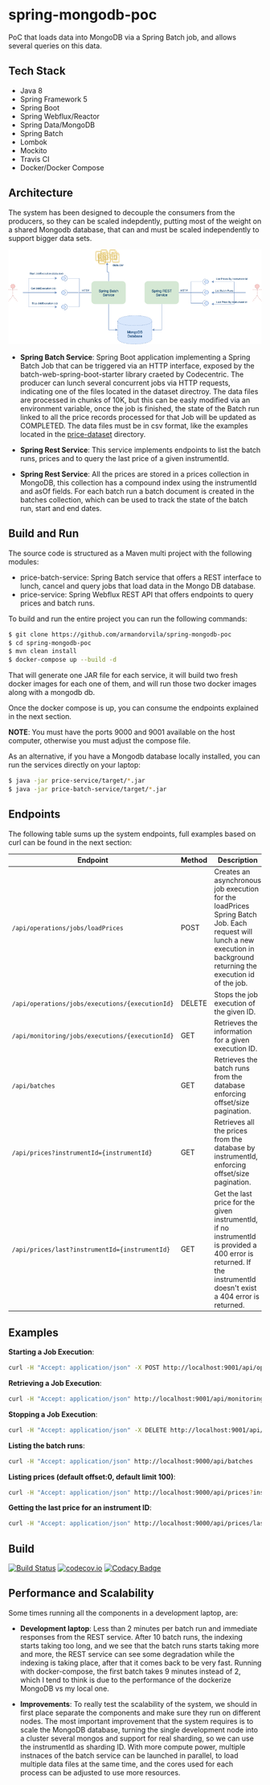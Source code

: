 # spring-mongodb-poc

PoC that loads data into MongoDB via a Spring Batch job, and allows several queries on this data.

## Tech Stack

- Java 8
- Spring Framework 5
- Spring Boot
- Spring Webflux/Reactor
- Spring Data/MongoDB
- Spring Batch
- Lombok
- Mockito
- Travis CI
- Docker/Docker Compose

## Architecture

The system has been designed to decouple the consumers from the producers, so they can be scaled indepdently, putting most of the weight on a shared Mongodb database, that can and must be scaled independently to support bigger data sets.

![Architecture](./assets/SpringBatch_MongoDB_PoC.png)

- **Spring Batch Service**: Spring Boot application implementing a Spring Batch Job that can be triggered
  via an HTTP interface, exposed by the batch-web-spring-boot-starter library craeted by Codecentric.
  The producer can lunch several concurrent jobs via HTTP requests, indicating one of the files located in the dataset directroy. The data files are processed in chunks of 10K, but this can be easly modified via an environment variable, once the job is finished, the state of the Batch run linked to all the price records processed for that Job will be updated as COMPLETED. The data files must be in csv format, like the examples located in the [price-dataset](price-dataset) directory.

- **Spring Rest Service**: This service implements endpoints to list the batch runs, prices and to query the last price of a given instrumentId.

- **Spring Rest Service**: All the prices are stored in a prices collection in MongoDB, this collection has a compound index using the instrumentId and asOf fields. For each batch run a batch document is created in the batches collection, which can be used to track the state of the batch run, start and end dates.

## Build and Run

The source code is structured as a Maven multi project with the following modules:

- price-batch-service: Spring Batch service that offers a REST interface to lunch, cancel and query jobs that load data in the Mongo DB database.
- price-service: Spring Webflux REST API that offers endpoints to query prices and batch runs.

To build and run the entire project you can run the following commands:

```bash
$ git clone https://github.com/armandorvila/spring-mongodb-poc
$ cd spring-mongodb-poc
$ mvn clean install
$ docker-compose up --build -d
```

That will generate one JAR file for each service, it will build two fresh docker images for each one of them, and will run those two docker images along with a mongodb db.

Once the docker compose is up, you can consume the endpoints explained in the next section.

**NOTE**: You must have the ports 9000 and 9001 available on the host computer, otherwise you must adjust the compose file.

As an alternative, if you have a Mongodb database locally installed, you can run the services directly on your laptop:

```bash
$ java -jar price-service/target/*.jar
$ java -jar price-batch-service/target/*.jar
```

## Endpoints

The following table sums up the system endpoints, full examples based on curl can be found in the next section:

| Endpoint                                        | Method | Description                                                                                                                                                             |
| ----------------------------------------------- | ------ | ----------------------------------------------------------------------------------------------------------------------------------------------------------------------- |
| `/api/operations/jobs/loadPrices`               | POST   | Creates an asynchronous job execution for the loadPrices Spring Batch Job. Each request will lunch a new execution in background returning the execution id of the job. |
| `/api/operations/jobs/executions/{executionId}` | DELETE | Stops the job execution of the given ID.                                                                                                                                |
| `/api/monitoring/jobs/executions/{executionId}` | GET    | Retrieves the information for a given execution ID.                                                                                                                     |
| `/api/batches`                                  | GET    | Retrieves the batch runs from the database enforcing offset/size pagination.                                                                                            |
| `/api/prices?instrumentId={instrumentId}`       | GET    | Retrieves all the prices from the database by instrumentId, enforcing offset/size pagination.                                                                           |
| `/api/prices/last?instrumentId={instrumentId}`  | GET    | Get the last price for the given instrumentId, if no instrumentId is provided a 400 error is returned. If the instrumentId doesn't exist a 404 error is returned.       |

## Examples

**Starting a Job Execution**:

```bash
curl -H "Accept: application/json" -X POST http://localhost:9001/api/operations/jobs/loadPrices -d "jobParameters=dataFile=sample-data-2.csv"
```

**Retrieving a Job Execution**:

```bash
curl -H "Accept: application/json" http://localhost:9001/api/monitoring/jobs/executions/{executionId}
```

**Stopping a Job Execution**:

```bash
curl -H "Accept: application/json" -X DELETE http://localhost:9001/api/operations/jobs/executions/{executionId}
```

**Listing the batch runs**:

```bash
curl -H "Accept: application/json" http://localhost:9000/api/batches
```

**Listing prices (default offset:0, default limit 100)**:

```bash
curl -H "Accept: application/json" http://localhost:9000/api/prices?instrumentId=7f35ef04-4a7b-4934-9523-25a78def8cf1
```

**Getting the last price for an instrument ID**:

```bash
curl -H "Accept: application/json" http://localhost:9000/api/prices/last?instrumentId=7f35ef04-4a7b-4934-9523-25a78def8cf1
```

## Build

[![Build Status](https://secure.travis-ci.org/armandorvila/spring-mongodb-poc.png)](http://travis-ci.org/armandorvila/spring-mongodb-poc) [![codecov.io](https://codecov.io/github/armandorvila/spring-mongodb-poc/coverage.svg)](https://codecov.io/github/armandorvila/spring-mongodb-poc) [![Codacy Badge](https://api.codacy.com/project/badge/Grade/a4d5023ae1fa4e09b5afd9d8ca2a4cde)](https://www.codacy.com/app/armandorvila/spring-mongodb-poc?utm_source=github.com&utm_medium=referral&utm_content=armandorvila/spring-mongodb-poc&utm_campaign=Badge_Grade)

## Performance and Scalability

Some times running all the components in a development laptop, are:

- **Development laptop**: Less than 2 minutes per batch run and immediate responses from the REST service. After 10 batch runs, the indexing starts taking too long, and we see that the batch runs starts taking more and more, the REST service can see some degradation while the indexing is taking place, after that it comes back to be very fast. Running with docker-compose, the first batch takes 9 minutes instead of 2, which I tend to think is due to the performance of the dockerize MongoDB vs my local one.

- **Improvements**: To really test the scalability of the system, we should in first place separate the components and make sure they run on different nodes. The most important improvement that the system requires is to scale the MongoDB database, turning the single development node into a cluster several mongos and support for real sharding, so we can use the instrumentId as sharding ID. With more compute power, multiple instnaces of the batch service can be launched in parallel, to load multiple data files at the same time, and the cores used for each process can be adjusted to use more resources.
